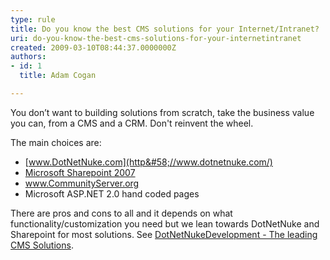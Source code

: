 ```yaml
---
type: rule
title: Do you know the best CMS solutions for your Internet/Intranet?
uri: do-you-know-the-best-cms-solutions-for-your-internetintranet
created: 2009-03-10T08:44:37.0000000Z
authors:
- id: 1
  title: Adam Cogan

---
```



You don’t want to building solutions from scratch, take the business value you can, from a CMS and a CRM. Don't reinvent the wheel.

 The main choices are:

- [www.DotNetNuke.com](http&#58;//www.dotnetnuke.com/)
- [Microsoft Sharepoint 2007](http&#58;//www.microsoft.com/office/preview/servers/sharepointserver/highlights.mspx)
- www.CommunityServer.org
- Microsoft ASP.NET 2.0 hand coded pages


There are pros and cons to all and it depends on what functionality/customization you need but we lean towards DotNetNuke and Sharepoint for most solutions.
 See [DotNetNukeDevelopment - The leading CMS Solutions](http&#58;//www.ssw.com.au/ssw/Company/DNN-DotNetNuke.aspx).

